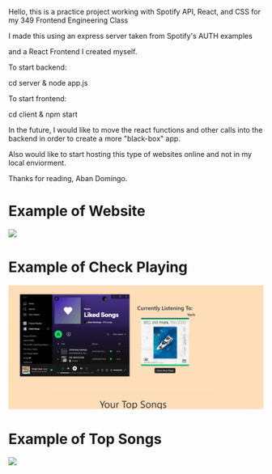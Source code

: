 Hello, this is a practice project working with Spotify API, React, and CSS for my 349 Frontend Engineering Class

I made this using an express server taken from Spotify's AUTH examples

and a React Frontend I created myself.

To start backend:

cd server & node app.js

To start frontend:

cd client & npm start

In the future, I would like to move the react functions and other calls into the backend in order to create a more "black-box" app.

Also would like to start hosting this type of websites online and not in my local enviorment.

Thanks for reading, Aban Domingo.

# Example of Website
![](https://github.com/abandomingo/Your-Song-List/blob/main/Your-Song-List.gif)

# Example of Check Playing
![](https://github.com/abandomingo/Your-Song-List/blob/main/Now-Playing.gif)

# Example of Top Songs
![](https://github.com/abandomingo/Your-Song-List/blob/main/Top-Songs.gif)
